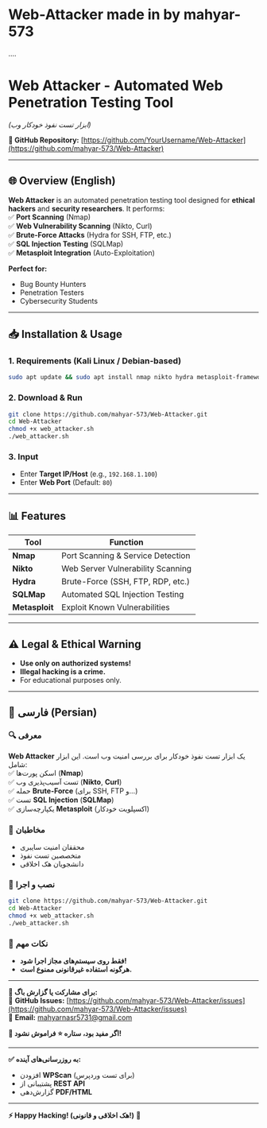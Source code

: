 # Web-Attacker made in by mahyar-573
....
# **Web Attacker - Automated Web Penetration Testing Tool**  
*(ابزار تست نفوذ خودکار وب)*  

**🔗 GitHub Repository:** [https://github.com/YourUsername/Web-Attacker](https://github.com/mahyar-573/Web-Attacker)  

---

## **🌐 Overview (English)**  
**Web Attacker** is an automated penetration testing tool designed for **ethical hackers** and **security researchers**. It performs:  
✅ **Port Scanning** (Nmap)  
✅ **Web Vulnerability Scanning** (Nikto, Curl)  
✅ **Brute-Force Attacks** (Hydra for SSH, FTP, etc.)  
✅ **SQL Injection Testing** (SQLMap)  
✅ **Metasploit Integration** (Auto-Exploitation)  

**Perfect for:**  
- Bug Bounty Hunters  
- Penetration Testers  
- Cybersecurity Students  

---

## **📥 Installation & Usage**  
### **1. Requirements (Kali Linux / Debian-based)**  
```bash
sudo apt update && sudo apt install nmap nikto hydra metasploit-framework sqlmap curl -y
```

### **2. Download & Run**  
```bash
git clone https://github.com/mahyar-573/Web-Attacker.git
cd Web-Attacker
chmod +x web_attacker.sh
./web_attacker.sh
```

### **3. Input**  
- Enter **Target IP/Host** (e.g., `192.168.1.100`)  
- Enter **Web Port** (Default: `80`)  

---

## **📊 Features**  
| **Tool**       | **Function**                          |
|----------------|---------------------------------------|
| **Nmap**       | Port Scanning & Service Detection     |
| **Nikto**      | Web Server Vulnerability Scanning     |
| **Hydra**      | Brute-Force (SSH, FTP, RDP, etc.)    |
| **SQLMap**     | Automated SQL Injection Testing       |
| **Metasploit** | Exploit Known Vulnerabilities        |

---

## **⚠️ Legal & Ethical Warning**  
- **Use only on authorized systems!**  
- **Illegal hacking is a crime.**  
- For educational purposes only.  

---

## **📜 فارسی (Persian)**  
### **🔍 معرفی**  
**Web Attacker** یک ابزار تست نفوذ خودکار برای بررسی امنیت وب است. این ابزار شامل:  
✅ اسکن پورت‌ها (**Nmap**)  
✅ تست آسیب‌پذیری وب (**Nikto**, **Curl**)  
✅ حمله **Brute-Force** (برای SSH, FTP و...)  
✅ تست **SQL Injection** (**SQLMap**)  
✅ یکپارچه‌سازی **Metasploit** (اکسپلویت خودکار)  

### **🎯 مخاطبان**  
- محققان امنیت سایبری  
- متخصصین تست نفوذ  
- دانشجویان هک اخلاقی  

### **🚀 نصب و اجرا**  
```bash
git clone https://github.com/mahyar-573/Web-Attacker.git
cd Web-Attacker
chmod +x web_attacker.sh
./web_attacker.sh
```

### **📌 نکات مهم**  
- **فقط روی سیستم‌های مجاز اجرا شود!**  
- **هرگونه استفاده غیرقانونی ممنوع است.**  

---

**📌 برای مشارکت یا گزارش باگ:**  
🔹 **GitHub Issues:** [https://github.com/mahyar-573/Web-Attacker/issues](https://github.com/mahyar-573/Web-Attacker/issues)  
🔹 **Email:** mahyarnasr5731@gmail.com 

**🌟 اگر مفید بود، ستاره ⭐ فراموش نشود!**  

--- 

**✅ به روزرسانی‌های آینده:**  
- افزودن **WPScan** (برای تست وردپرس)  
- پشتیبانی از **REST API**  
- گزارش‌دهی **PDF/HTML**  

--- 

**⚡ Happy Hacking! (هک اخلاقی و قانونی!)** 🚨
